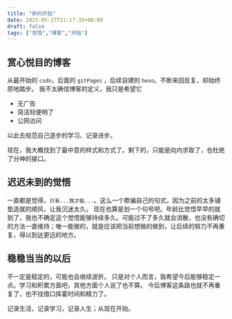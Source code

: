 ```yaml
---
title: "新的开始"
date: 2023-05-27T21:17:35+08:00
draft: false
tags: ["觉悟","博客","开始"]
---
```


## 赏心悦目的博客

  从最开始的 `csdn`，后面的 `gitPages` ，后续自建的 `hexo`。不断来回反复，却始终原地踏步。
我不太确信博客的定义，我只是希望它
- 无广告
- 简洁轻便明了
- 公网访问

以此去规范自己逐步的学习、记录进步。

现在，我大概找到了最中意的样式和方式了。剩下的，只能是向内求取了，也杜绝了分神的接口。

## 迟迟未到的觉悟

一直都是觉得，`只有...我才能...`。这么一个欺骗自己的句式，因为之前的太多铺垫造就的顺风，让我沉迷太久。
现在也算是划一个句号吧。年龄比觉悟早早的就到了，我也不确定这个觉悟能够持续多久。可能过不了多久就会消散，也没有确切的方法一直维持；唯一能做的，就是应该把当前想做的做到，让后续的努力不再重复，得以到达更远的地方。

## 稳稳当当的以后

不一定是稳定的，可能也会继续波折。
只是对个人而言，我希望今后能够稳定一点。学习和积累方面吧，其他方面个人说了也不算。
今后博客这条路也就不再重复了，也不找借口挥霍时间和精力了。

记录生活，记录学习，记录人生；从现在开始。

